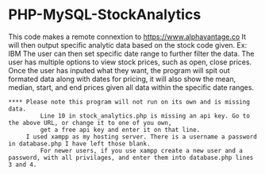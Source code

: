 # PHP-MySQL-StockAnalytics
This code makes a remote connextion to https://www.alphavantage.co
It will then output specific analytic data based on the stock code given. Ex: IBM
The user can then set specific date range to further filter the data.
The user has multiple options to view stock prices, such as open, close prices.
Once the user has inputed what they want, the program will spit out formated data along with dates for pricing,
    it will also show the mean, median, start, and end prices given all data within the specific date ranges.
    
    
    **** Please note this program will not run on its own and is missing data.
             Line 10 in stock_analytics.php is missing an api key. Go to the above URL, or change it to one of you own,
             get a free api key and enter it on that line.
         I used xampp as my hosting server. There is a username a password in database.php I have left those blank.
             For newer users, if you use xampp create a new user and a password, with all privilages, and enter them into database.php lines 3 and 4.
